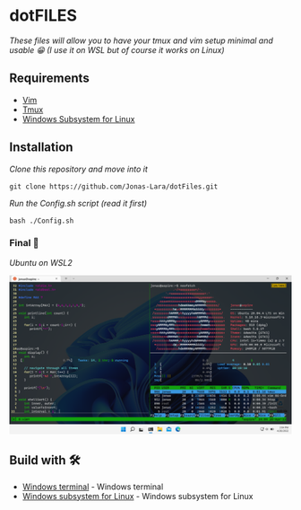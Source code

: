 # dotFILES

_These files will allow you to have your tmux and vim setup minimal and usable 😁 (I use it on WSL but of course it works on Linux)_

## Requirements

* [Vim](https://www.vim.org/)
* [Tmux](https://github.com/tmux/tmux/wiki)
* [Windows Subsystem for Linux](https://docs.microsoft.com/es-mx/windows/wsl/)

## Installation 

_Clone this repository and move into it_

```
git clone https://github.com/Jonas-Lara/dotFiles.git
```

_Run the Config.sh script (read it first)_

```
bash ./Config.sh
```

### Final 🚀

_Ubuntu on WSL2_

<img src=/Sources/WSL.png alt="Linux"/>

## Build with 🛠️

* [Windows terminal](https://docs.microsoft.com/en-us/windows/terminal/) - Windows terminal
* [Windows subsystem for Linux](https://docs.microsoft.com/es-mx/windows/wsl/) - Windows subsystem for Linux

